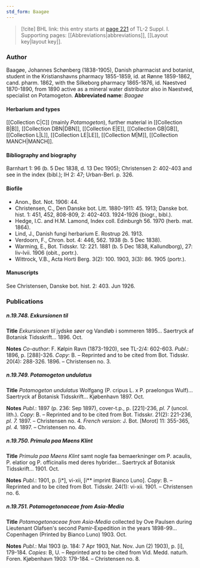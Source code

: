 ```yaml
---
std_form: Baagøe
---
```


> [!cite] BHL link: this entry starts at [page 221](https://www.biodiversitylibrary.org/page/33264948) of TL-2 Suppl. I.
> Supporting pages: [[Abbreviations|abbreviations]], [[Layout key|layout key]].

### Author

Baagøe, Johannes Schønberg (1838-1905), Danish pharmacist and botanist, student in the Kristianshavns pharmacy 1855-1859, id. at Rønne 1859-1862, cand. pharm. 1862, with the Silkeborg pharmacy 1865-1876, id. Naestved 1870-1890, from 1890 active as a mineral water distributor also in Naestved, specialist on Potamogeton. 
**Abbreviated name**: *Baagøe*

#### Herbarium and types

[[Collection C|C]] (mainly *Potamogeton*), further material in [[Collection B|B]], [[Collection DBN|DBN]], [[Collection E|E]], [[Collection GB|GB]], [[Collection L|L]], [[Collection LE|LE]], [[Collection M|M]], [[Collection MANCH|MANCH]].

#### Bibliography and biography

Barnhart 1: 96 (b. 5 Dec 1838, d. 13 Dec 1905); Christensen 2: 402-403 and see in the index (bibl.); IH 2: 47; Urban-Berl. p. 326.

#### Biofile

- Anon., Bot. Not. 1906: 44.
- Christensen, C., Den Danske bot. Litt. 1880-1911: 45. 1913; Danske bot. hist. 1: 451, 452, 808-809, 2: 402-403. 1924-1926 (biogr., bibl.).
- Hedge, I.C. and H.M. Lamond, Index coll. Edinburgh 56. 1970 (herb. mat. 1864).
- Lind, J., Danish fungi herbarium E. Rostrup 26. 1913.
- Verdoorn, F., Chron. bot. 4: 446, 562. 1938 (b. 5 Dec 1838).
- Warming, E., Bot. Tidsskr. 12: 221. 1881 (b. 5 Dec 1838, Kallundborg), 27: liv-lvii. 1906 (obit., portr.).
- Wittrock, V.B., Acta Horti Berg. 3(2): 100. 1903, 3(3): 86. 1905 (portr.).

#### Manuscripts

See Christensen, Danske bot. hist. 2: 403. Jun 1926.

### Publications

##### n.19.748. Exkursionen til

**Title**
*Exkursionen til* jydske *søer* og Vandløb i sommeren 1895... Saertryck af Botanisk Tidsskrift... 1896. Oct.

**Notes**
*Co-author*: F. Kølpin Ravn (1873-1920), see TL-2/4: 602-603.
*Publ*.: 1896, p. \[288\]-326. *Copy*: B. – Reprinted and to be cited from Bot. Tidsskr. 20(4): 288-326. 1896. – Christensen no. 3.

##### n.19.749. Potamogeton undulatus

**Title**
*Potamogeton undulatus* Wolfgang (P. cripus L. x P. praelongus Wulf)... Saertryck af Botanisk Tidsskrift... Kjøbenhavn 1897. Oct.

**Notes**
*Publ*.: 1897 (p. 236: Sep 1897), cover-t.p., p. \[221\]-236, *pl. 7* (uncol. lith.). *Copy*: B. – Reprinted and to be cited from Bot. Tidsskr. 21(2): 221-236, *pl. 7.* 1897. – Christensen no. 4.
*French version*: J. Bot. \[Morot\] 11: 355-365, *pl. 4.* 1897. – Christensen no. 4b.

##### n.19.750. Primula paa Møens Klint

**Title**
*Primula paa Møens Klint* samt nogle faa bemaerkninger om P. acaulis, P. elatior og P. officinalis med deres hybrider... Saertryck af Botanisk Tidsskrift... 1901. Oct.

**Notes**
*Publ*.: 1901, p. \[i\*\], vi-xii, \[i\*\* imprint Bianco Luno\]. *Copy*: B. – Reprinted and to be cited from Bot. Tidsskr. 24(1): vi-xii. 1901. – Christensen no. 6.

##### n.19.751. Potamogetonaceae from Asia-Media

**Title**
*Potamogetonaceae from Asia-Media* collected by Ove Paulsen during Lieutenant Olafsen's second Pamir-Expedition in the years 1898-99... Copenhagen (Printed by Bianco Luno) 1903. Oct.

**Notes**
*Publ*.: Mai 1903 (p. 184: 7 Apr 1903, Nat. Nov. Jun (2) 1903), p. \[i\], 179-184. *Copies*: B, U. – Reprinted and to be cited from Vid. Medd. naturh. Foren. Kjøbenhavn 1903: 179-184. – Christensen no. 8.

